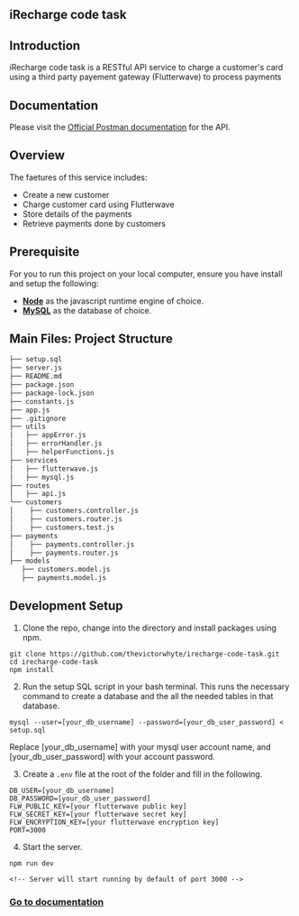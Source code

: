 iRecharge code task
----

## Introduction
iRecharge code task is a RESTful API service to charge a customer's card using a third party payement gateway (Flutterwave) to process payments

## Documentation
Please visit the [Official Postman documentation](https://documenter.getpostman.com/view/10703028/VUr1HtAY) for the API.

## Overview
The faetures of this service includes:
* Create a new customer
* Charge customer card using Flutterwave
* Store details of the payments
* Retrieve payments done by customers

## Prerequisite
For you to run this project on your local computer, ensure you have install and setup the following:
* [**Node**](https://nodejs.org/en/) as the javascript runtime engine of choice.
* [**MySQL**](https://www.mysql.com/downloads/) as the database of choice.

## Main Files: Project Structure
  ```sh
  ├── setup.sql
  ├── server.js 
  ├── README.md
  ├── package.json
  ├── package-lock.json
  ├── constants.js
  ├── app.js
  ├── .gitignore
  ├── utils
  │   ├── appError.js 
  │   ├── errorHandler.js
  │   ├── helperFunctions.js
  ├── services
  │   ├── flutterwave.js 
  │   ├── mysql.js
  ├── routes
  │   ├── api.js
  └── customers
  │    ├── customers.controller.js
  │    ├── customers.router.js
  │    ├── customers.test.js
  ├── payments
  │    ├── payments.controller.js
  │    ├── payments.router.js
  ├── models
     ├── customers.model.js 
     ├── payments.model.js
  ```

## Development Setup
1. Clone the repo, change into the directory and install packages using npm.
```
git clone https://github.com/thevictorwhyte/irecharge-code-task.git
cd irecharge-code-task
npm install
```

2. Run the setup SQL script in your bash terminal. This runs the necessary command to create a database and the all the needed tables in that database.
```
mysql --user=[your_db_username] --password=[your_db_user_password] < setup.sql
```
Replace [your_db_username] with your mysql user account name, and [your_db_user_password] with your account password.

3. Create a `.env` file at the root of the folder and fill in the following.
```
DB_USER=[your_db_username]
DB_PASSWORD=[your_db_user_password]
FLW_PUBLIC_KEY=[your flutterwave public key]
FLW_SECRET_KEY=[your flutterwave secret key]
FLW_ENCRYPTION_KEY=[your flutterwave encryption key]
PORT=3000
```

4. Start the server.
```
npm run dev

<!-- Server will start running by default of port 3000 -->
```


### [Go to documentation](https://documenter.getpostman.com/view/10703028/VUr1HtAY) 